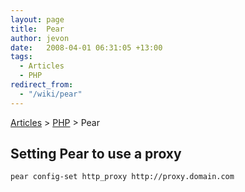 ```yaml
---
layout: page
title:  Pear
author: jevon
date:   2008-04-01 06:31:05 +13:00
tags:
  - Articles
  - PHP
redirect_from:
  - "/wiki/pear"
---
```


[Articles](articles.md) > [PHP](php.md) > Pear

## Setting Pear to use a proxy

`pear config-set http_proxy http://proxy.domain.com`
